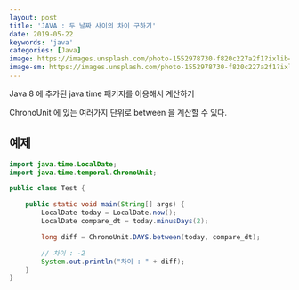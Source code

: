 ```yaml
---
layout: post
title: 'JAVA : 두 날짜 사이의 차이 구하기'
date: 2019-05-22
keywords: 'java'
categories: [Java]
image: https://images.unsplash.com/photo-1552978730-f820c227a2f1?ixlib=rb-1.2.1&q=80&fm=jpg&crop=entropy&cs=tinysrgb&w=2000&h=1200&fit=crop&ixid=eyJhcHBfaWQiOjF9
image-sm: https://images.unsplash.com/photo-1552978730-f820c227a2f1?ixlib=rb-1.2.1&q=80&fm=jpg&crop=entropy&cs=tinysrgb&w=2000&h=1200&fit=crop&ixid=eyJhcHBfaWQiOjF9
---
```


Java 8 에 추가된 java.time 패키지를 이용해서 계산하기

ChronoUnit 에 있는 여러가지 단위로 between 을 계산할 수 있다.

## 예제

```java
import java.time.LocalDate;
import java.time.temporal.ChronoUnit;

public class Test {

    public static void main(String[] args) {
        LocalDate today = LocalDate.now();
        LocalDate compare_dt = today.minusDays(2);

        long diff = ChronoUnit.DAYS.between(today, compare_dt);

        // 차이 : -2
        System.out.println("차이 : " + diff);
    }
}
```
